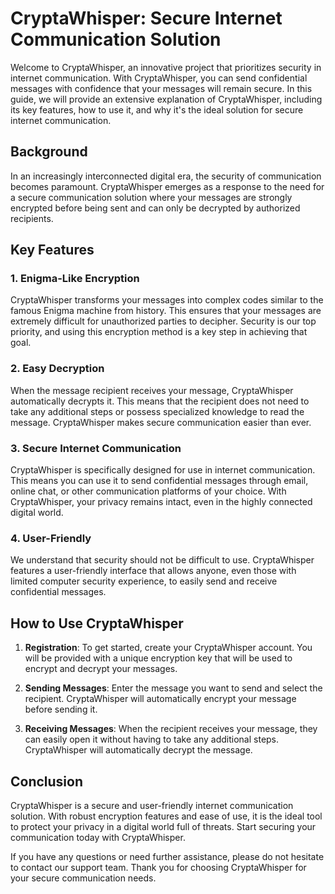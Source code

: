 # CryptaWhisper: Secure Internet Communication Solution

Welcome to CryptaWhisper, an innovative project that prioritizes security in internet communication. With CryptaWhisper, you can send confidential messages with confidence that your messages will remain secure. In this guide, we will provide an extensive explanation of CryptaWhisper, including its key features, how to use it, and why it's the ideal solution for secure internet communication.

## Background
In an increasingly interconnected digital era, the security of communication becomes paramount. CryptaWhisper emerges as a response to the need for a secure communication solution where your messages are strongly encrypted before being sent and can only be decrypted by authorized recipients.

## Key Features
### 1. Enigma-Like Encryption
CryptaWhisper transforms your messages into complex codes similar to the famous Enigma machine from history. This ensures that your messages are extremely difficult for unauthorized parties to decipher. Security is our top priority, and using this encryption method is a key step in achieving that goal.

### 2. Easy Decryption
When the message recipient receives your message, CryptaWhisper automatically decrypts it. This means that the recipient does not need to take any additional steps or possess specialized knowledge to read the message. CryptaWhisper makes secure communication easier than ever.

### 3. Secure Internet Communication
CryptaWhisper is specifically designed for use in internet communication. This means you can use it to send confidential messages through email, online chat, or other communication platforms of your choice. With CryptaWhisper, your privacy remains intact, even in the highly connected digital world.

### 4. User-Friendly
We understand that security should not be difficult to use. CryptaWhisper features a user-friendly interface that allows anyone, even those with limited computer security experience, to easily send and receive confidential messages.

## How to Use CryptaWhisper
1. **Registration**: To get started, create your CryptaWhisper account. You will be provided with a unique encryption key that will be used to encrypt and decrypt your messages.

2. **Sending Messages**: Enter the message you want to send and select the recipient. CryptaWhisper will automatically encrypt your message before sending it.

3. **Receiving Messages**: When the recipient receives your message, they can easily open it without having to take any additional steps. CryptaWhisper will automatically decrypt the message.

## Conclusion
CryptaWhisper is a secure and user-friendly internet communication solution. With robust encryption features and ease of use, it is the ideal tool to protect your privacy in a digital world full of threats. Start securing your communication today with CryptaWhisper.

If you have any questions or need further assistance, please do not hesitate to contact our support team. Thank you for choosing CryptaWhisper for your secure communication needs.
